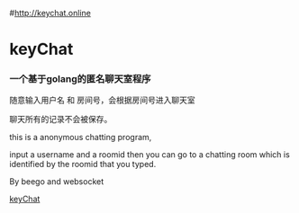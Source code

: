 #http://keychat.online

# keyChat
### 一个基于golang的匿名聊天室程序

随意输入用户名 和 房间号，会根据房间号进入聊天室

聊天所有的记录不会被保存。

this is a anonymous chatting program,

input a username and a roomid then you can go to a chatting room which is identified by the roomid that you typed.

By beego and websocket

[keyChat](http://keychat.online)
